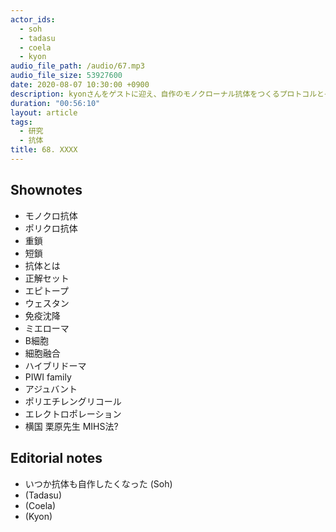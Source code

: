 ```yaml
---
actor_ids:
  - soh
  - tadasu
  - coela
  - kyon
audio_file_path: /audio/67.mp3
audio_file_size: 53927600
date: 2020-08-07 10:30:00 +0900
description: kyonさんをゲストに迎え、自作のモノクローナル抗体をつくるプロトコルとその魅力について教えてもらいました。
duration: "00:56:10"
layout: article
tags:
  - 研究
  - 抗体
title: 68. XXXX
---
```


## Shownotes
- モノクロ抗体
- ポリクロ抗体
- 重鎖
- 短鎖
- 抗体とは
- 正解セット
- エピトープ
- ウェスタン
- 免疫沈降
- ミエローマ
- B細胞
- 細胞融合
- ハイブリドーマ
- PIWI family
- アジュバント
- ポリエチレングリコール
- エレクトロポレーション
- 横国 栗原先生 MIHS法?

## Editorial notes
- いつか抗体も自作したくなった (Soh)
- (Tadasu)
- (Coela)
- (Kyon)
